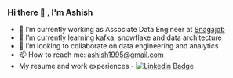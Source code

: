 ### Hi there 👋 , I'm Ashish

- 🔭 I’m currently working as Associate Data Engineer at [Snagajob](https://www.snagajob.com)
- 🌱 I’m currently learning kafka, snowflake and data architecture
- 👯 I’m looking to collaborate on data engineering and analytics
- 📫 How to reach me: ashish1995@gmail.com
- My resume and work experiences - 
 [![Linkedin Badge](https://img.shields.io/badge/-LinkedIn-blue?style=flat-square&logo=Linkedin&logoColor=white&color=black&labelColor=blue&link=https://www.linkedin.com/in/ashish-a/)](https://www.linkedin.com/in/ashish-a/)




<!--
**ash1sh95/ash1sh95** is a ✨ _special_ ✨ repository because its `README.md` (this file) appears on your GitHub profile.

Here are some ideas to get you started:

- 🔭 I’m currently working as Associate Data Engineer at [Snagajob](https://www.snagajob.com)
- 🌱 I’m currently learning kafka, snowflake and data architecture
- 👯 I’m looking to collaborate on data engineering and analytics
- 📫 How to reach me: 
 [![Linkedin Badge](https://img.shields.io/badge/-LinkedIn-blue?style=flat-square&logo=Linkedin&logoColor=white&color=black&labelColor=blue&link=https://www.linkedin.com/in/ashish-a/)](https://www.linkedin.com/in/ashish-a/)

[![Sanket's github stats](https://github-readme-stats.vercel.app/api?username=mehrotrasan16&&hide=stars,contribs&count_private=true&show_icons=true)](https://github.com/anuraghazra/github-readme-stats)



-->
